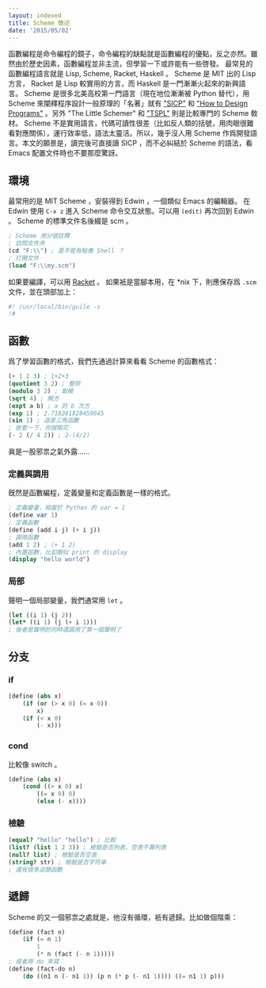 ```yaml
---
layout: indexed
title: Scheme 簡述
date: '2015/05/02'
---
```

函數編程是命令編程的鏡子，命令編程的缺點就是函數編程的優點，反之亦然。雖然由於歷史因素，函數編程並非主流，但學習一下或許能有一些啓發。
最常見的函數編程語言就是 Lisp, Scheme, Racket, Haskell 。 Scheme 是 MIT 出的 Lisp 方言， Racket 是 Lisp 較實用的方言，而 Haskell 是一門漸漸火起來的新興語言。 Scheme 是很多北美高校第一門語言（現在地位漸漸被 Python 替代），用 Scheme 來闡釋程序設計一般原理的「名著」就有 ["SICP"](http://mitpress.mit.edu/sicp/) 和 ["How to Design Programs"](http://www.ccs.neu.edu/home/matthias/HtDP2e/) 。另外 "The Little Schemer" 和 ["TSPL"](http://www.scheme.com/tspl3/) 則是比較專門的 Scheme 敎材。
Scheme 不是實用語言，代碼可讀性很差（比如反人類的括號，用肉眼很難看對應關係），運行效率低，語法太靈活。所以，幾乎沒人用 Scheme 作爲開發語言。本文的願景是，讀完後可直接讀 SICP ，而不必糾結於 Scheme 的語法，看 Emacs 配置文件時也不要那麼驚訝。

## 環境
最常用的是 MIT Scheme ，安裝得到 Edwin ，一個類似 Emacs 的編輯器。
在 Edwin 使用 `C-x z` 進入 Scheme 命令交互狀態。可以用 `(edit)` 再次回到 Edwin 。
Scheme 的標準文件名後綴是 scm 。

```scheme
; Scheme 用分號註釋
; 訪問文件夾
(cd "F:\\") ; 是不是有點像 Shell ？
; 打開文件
(load "F:\\my.scm")
```
如果要編譯，可以用 [Racket](http://download.racket-lang.org/) 。
如果衹是當腳本用，在 *nix 下，則應保存爲 `.scm` 文件，並在頭部加上：

```scheme
#! /usr/local/bin/guile -s
!#
```

## 函數
爲了學習函數的格式，我們先通過計算來看看 Scheme 的函數格式：

```scheme
(+ 1 2 3) ; 1+2+3
(quotient 3 2) ; 整除
(modulo 3 2) ; 取模
(sqrt 4) ; 開方
(expt a b) ; a 的 b 次方
(exp 1) ; 2.718281828459045
(sin 1) ; 這是三角函數
; 嵌套一下，你就眼花
(- 2 (/ 4 2)) ; 2-(4/2)
```
眞是一股邪祟之氣外露……

### 定義與調用
旣然是函數編程，定義變量和定義函數是一樣的格式。

```scheme
; 定義變量，相當於 Python 的 var = 1
(define var 1)
; 定義函數
(define (add i j) (+ i j))
; 調用函數
(add 1 2) ; (+ 1 2)
; 內置函數，比如類似 print 的 display
(display "hello world")
```

### 局部
聲明一個局部變量，我們通常用 `let` 。

```scheme
(let ((i 1) (j 2))
(let* ((i 1) (j (+ i 1)))
; 後者是聲明的同時還調用了第一個聲明了
```

## 分支

### if

```scheme
(define (abs x)
	(if (or (> x 0) (= x 0))
		x)
	(if (< x 0)
		(- x)))
```

### cond
比較像 switch 。

```scheme
(define (abs x)
	(cond ((> x 0) x)
		((= x 0) 0)
		(else (- x))))
```

### 檢驗

```scheme
(equal? "hello" "hello") ; 比較
(list? (list 1 2 3)) ; 檢驗是否列表，空表不算列表
(null? list) ; 檢驗是否空表
(string? str) ; 檢驗是否字符串
; 還有很多這類函數
```

## 遞歸
Scheme 的又一個邪祟之處就是，他沒有循環，衹有遞歸。比如做個階乘：

```scheme
(define (fact n)
	(if (= n 1)
		1
		(* n (fact (- n 1)))))
; 或者用 do 來寫：
(define (fact-do n)
	(do ((n1 n (- n1 1)) (p n (* p (- n1 1)))) ((= n1 1) p)))
```
